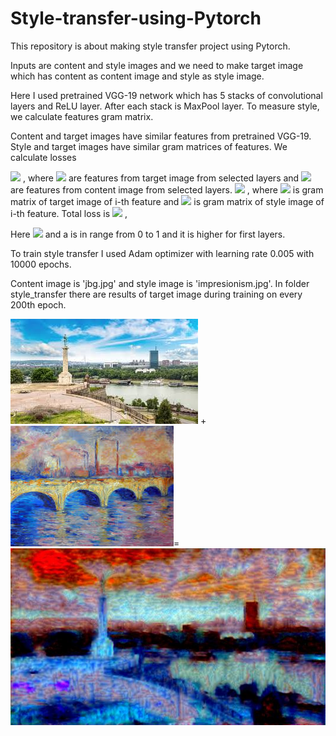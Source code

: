 # Style-transfer-using-Pytorch

This repository is about making style transfer project using Pytorch.

Inputs are content and style images and we need to make target image which has content as content image and style as style image.

Here I used pretrained VGG-19 network which has 5 stacks of convolutional layers and ReLU layer. After each stack is MaxPool layer. 
To measure style, we calculate features gram matrix.

Content and target images have similar features from pretrained VGG-19. Style and target images have similar gram matrices of features. 
We calculate losses

<img src="https://render.githubusercontent.com/render/math?math=loss=\frac{1}{2}\sum(T_c-C_c)^2"> ,
where <img src="https://render.githubusercontent.com/render/math?math=T_c"> are features from target image from selected layers and <img src="https://render.githubusercontent.com/render/math?math=C_c"> are features from content image from selected layers.
<img src="https://render.githubusercontent.com/render/math?math=style loss=a\sum{_i} w_i(T_{s,i}-S_{s,i})^2"> ,
where <img src="https://render.githubusercontent.com/render/math?math=T_{s,i}"> is gram matrix of target image of i-th feature and <img src="https://render.githubusercontent.com/render/math?math=S_{s,i}"> is gram matrix of style image of i-th feature.
Total loss is
<img src="https://render.githubusercontent.com/render/math?math=total loss=\alpha *content loss+ \beta*style loss"> ,

Here <img src="https://render.githubusercontent.com/render/math?math=\alpha=1, \beta=10^6"> and a is in range from 0 to 1 and it is higher for first layers.

To train style transfer I used Adam optimizer with learning rate 0.005 with 10000 epochs. 

Content image is 'jbg.jpg' and style image is 'impresionism.jpg'. In folder style_transfer there are results of target image during training on every 200th epoch.

![Content image](https://github.com/tijanavukovic1/Style-transfer-using-Pytorch/blob/main/bg.jpg?raw=true) + ![Style image](https://github.com/tijanavukovic1/Style-transfer-using-Pytorch/blob/main/impresionism.jpg?raw=true)=![Target image](https://github.com/tijanavukovic1/Style-transfer-using-Pytorch/blob/main/image_new2399.jpg?raw=true)

